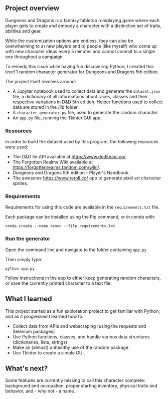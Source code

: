 ## Project overview

Dungeons and Dragons is a fantasy tabletop roleplaying game where each player gets to create and embody a character with a distinctive set of traits, abilities and gear. 

While the customization options are endless, they can also be overwhelming to a) new players and b) people (like myself) who come up with new character ideas every 5 minutes and cannot commit to a single one throughout a campaign. 

To remedy this issue while having fun discovering Python, I created this level 1 random character generator for Dungeons and Dragons 5th edition. 

The project itself revolves around:

- A Jupyter notebook used to collect data and generate the `dataset.json` file, a dictionary of all informations about races, classes and their respective variations in D&D 5th edition. Helper functions used to collect data are stored in the /lib folder.
- A `character_generator.py` file, used to generate the random character.
- An `app.py` file, running the Tkinter GUI app.


### Resources

In order to build the dataset used by this program, the following resources were used:

- The D&D 5e API available at https://www.dnd5eapi.co/.
- The Forgotten Realms Wiki available at https://forgottenrealms.fandom.com/wiki/.
- Dungeons and Dragons 5th edition - Player's Handbook.
- The awesome https://www.reroll.co/ app to generate pixel art character sprites.

### Requirements

Requirements for using this code are available in the `requirements.txt` file.

Each package can be installed using the Pip command, or in conda with:

`conda create --name <env> --file requirements.txt`


### Run the generator

Open the command line and navigate to the folder containing `app.py`

Then simply type:

`python app.py`

Follow instructions in the app to either keep generating random characters, or save the currently printed character to a text file.


## What I learned

This project started as a fun exploration project to get familiar with Python, and as it progressed I learned how to:

- Collect data from APIs and webscraping (using the requests and Selenium packages)
- Use Python functions, classes, and handle various data structures (dictionaries, lists, strings)
- Make an (almost) unhealthy use of the random package
- Use Tkinter to create a simple GUI.


## What's next?

Some features are currently missing to call this character complete: background and occupation, proper starting inventory, physical traits and behavior, and - why not - a name.
